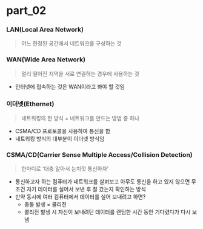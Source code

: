 # part_02
### LAN(Local Area Network)
> 어느 한정된 공간에서 네트워크를 구성하는 것

### WAN(Wide Area Network)
> 멀리 떨어진 지역을 서로 연결하는 경우에 사용하는 것
- 인터넷에 접속하는 것은 WAN이라고 봐야 할 것임

### 이더넷(Ethernet)
> 네트워킹의 한 방식 = 네트워크를 만드는 방법 중 하나
- CSMA/CD 프로토콜을 사용하여 통신을 함
- 네트워킹 방식의 대부분이 이더넷 방식임

### CSMA/CD(Carrier Sense Multiple Access/Collision Detection)
> 한마디로 '대충 알아서 눈치껏 통신하자'
- 통신하고자 하는 컴퓨터가 네트워크를 살펴보고 아무도 통신을 하고 있지 않으면 무조건 자기 데이터를 실어서 보낸 후 잘 갔는지 확인하는 방식
- 만약 동시에 여러 컴퓨터에서 데이터를 실어 보내려고 하면?
    - 충돌 발생 = 콜리전
    - 콜리전 발생 시 자신이 보내려던 데이터를 랜덤한 시간 동안 기다렸다가 다시 보냄